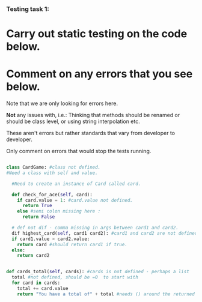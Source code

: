 ### Testing task 1:

# Carry out static testing on the code below.
# Comment on any errors that you see below.

Note that we are only looking for errors here.

**Not** any issues with, i.e.:
Thinking that methods should be renamed or should be class level, or using string interpolation etc.

These aren't errors but rather standards that vary from developer to developer.

Only comment on errors that would stop the tests running.

```python

class CardGame: #class not defined.
#Need a class with self and value.

  #Need to create an instance of Card called card.

  def check_for_ace(self, card):
    if card.value = 1: #card.value not defined.
      return True
    else #semi colon missing here :
      return False

  # def not dif - comma missing in args between card1 and card2.
  dif highest_card(self, card1 card2): #card1 and card2 are not defined.
  if card1.value > card2.value:
    return card #should return card1 if true.
  else:
    return card2


def cards_total(self, cards): #cards is not defined - perhaps a list
  total #not defined, should be =0  to start with
  for card in cards:
    total += card.value
    return "You have a total of" + total #needs () around the returned items

```
